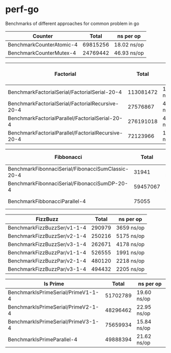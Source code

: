 # perf-go
Benchmarks of different approaches for common problem in go


|Counter | Total | ns per op |
|-----|-------|-----------|
|BenchmarkCounterAtomic-4|69815256| 18.02 ns/op|
|BenchmarkCounterMutex-4|24769442| 46.93 ns/op|

|Factorial | Total | ns per op |
|-----|-------|-----------|
|BenchmarkFactorialSerial/FactorialSerial-20-4 |113081472| 10.46 ns/op|
|BenchmarkFactorialSerial/FactorialRecursive-20-4|27576867| 40.32 ns/op|
|BenchmarkFactorialParallel/FactorialSerial-20-4 |276191018|4.326 ns/op|
|BenchmarkFactorialParallel/FactorialRecursive-20-4|72123966| 15.11 ns/op|

|Fibbonacci | Total | ns per op |
|-----|-------|-----------|
|BenchmarkFibonnaciSerial/FibonacciSumClassic-20-4 | 31941| 37669 ns/op|
|BenchmarkFibonnaciSerial/FibonacciSumDP-20-4|59457067| 18.42 ns/op|
|BenchmarkFibbonacciParallel-4|75055| 15622 ns/op|

|FizzBuzz | Total | ns per op |
|-----|-------|-----------|
|BenchmarkFizzBuzzSer/v1-1-4 |290979|3659 ns/op|
|BenchmarkFizzBuzzSer/v2-1-4 |250216|5175 ns/op|
|BenchmarkFizzBuzzSer/v3-1-4 |262671|4178 ns/op|
|BenchmarkFizzBuzzPar/v1-1-4 |526555|1991 ns/op|
|BenchmarkFizzBuzzPar/v2-1-4 |480120|2218 ns/op|
|BenchmarkFizzBuzzPar/v3-1-4 |494432|2205 ns/op|

|Is Prime | Total | ns per op |
|-----|-------|-----------|
|BenchmarkIsPrimeSerial/PrimeV1-1-4|51702789| 19.60 ns/op|
|BenchmarkIsPrimeSerial/PrimeV2-1-4|48296462| 22.95 ns/op|
|BenchmarkIsPrimeSerial/PrimeV3-1-4|75659934| 15.84 ns/op|
|BenchmarkIsPrimeParallel-4|49888394| 21.62 ns/op|



